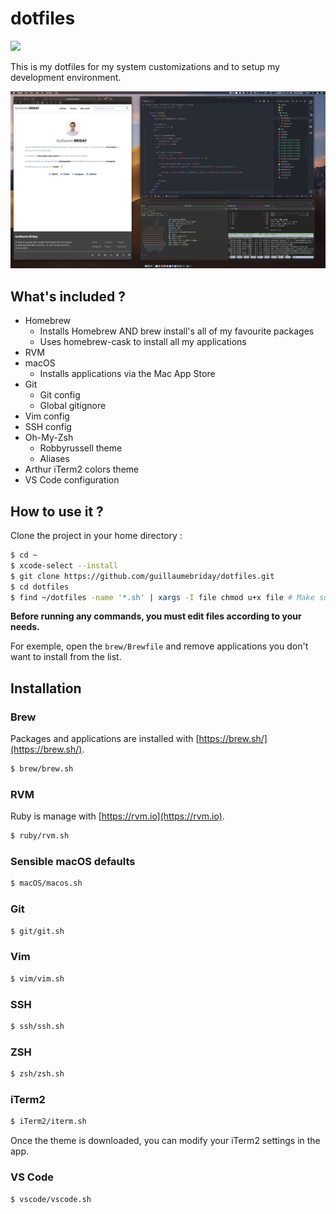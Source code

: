 # dotfiles

![](https://github.com/guillaumebriday/dotfiles/workflows/Lint/badge.svg)

This is my dotfiles for my system customizations and to setup my development environment.

![Screenshot](https://raw.githubusercontent.com/guillaumebriday/dotfiles/master/screenshot.png)

## What's included ?

+ Homebrew
  + Installs Homebrew AND brew install's all of my favourite packages
  + Uses homebrew-cask to install all my applications
+ RVM
+ macOS
  + Installs applications via the Mac App Store
+ Git
  + Git config
  + Global gitignore
+ Vim config
+ SSH config
+ Oh-My-Zsh
  + Robbyrussell theme
  + Aliases
+ Arthur iTerm2 colors theme
+ VS Code configuration

## How to use it ?

Clone the project in your home directory :

```bash
$ cd ~
$ xcode-select --install
$ git clone https://github.com/guillaumebriday/dotfiles.git
$ cd dotfiles
$ find ~/dotfiles -name '*.sh' | xargs -I file chmod u+x file # Make sure you can execute the scripts
```

**Before running any commands, you must edit files according to your needs.**

For exemple, open the `brew/Brewfile` and remove applications you don't want to install from the list.

## Installation

### Brew

Packages and applications are installed with [https://brew.sh/](https://brew.sh/).

```bash
$ brew/brew.sh
```

### RVM

Ruby is manage with [https://rvm.io](https://rvm.io).

```bash
$ ruby/rvm.sh
```

### Sensible macOS defaults

```bash
$ macOS/macos.sh
```

### Git

```bash
$ git/git.sh
```

### Vim

```bash
$ vim/vim.sh
```

### SSH

```bash
$ ssh/ssh.sh
```

### ZSH

```bash
$ zsh/zsh.sh
```

### iTerm2

```bash
$ iTerm2/iterm.sh
```

Once the theme is downloaded, you can modify your iTerm2 settings in the app.

### VS Code

```bash
$ vscode/vscode.sh
```
